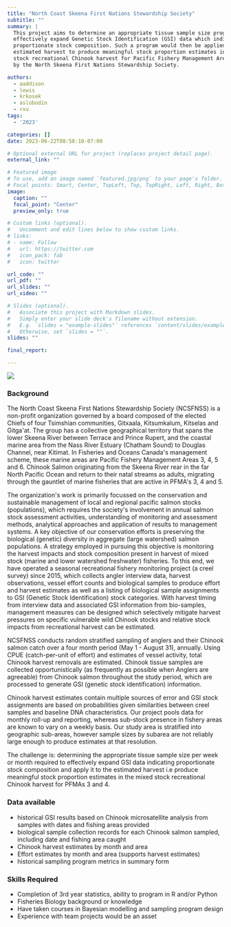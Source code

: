 ```yaml
---
title: "North Coast Skeena First Nations Stewardship Society"
subtitle: ""
summary: |
  This project aims to determine an appropriate tissue sample size program to
  effectively expand Genetic Stock Identification (GSI) data which indicates
  proportionate stock composition. Such a program would then be applied to the
  estimated harvest to produce meaningful stock proportion estimates in the mixed
  stock recreational Chinook harvest for Pacific Fishery Management Areas managed
  by the North Skeena First Nations Stewardship Society.

authors:
  - aaddison
  - lewis
  - krkosek
  - aslobodin
  - rxu
tags:
  - '2023'

categories: []
date: 2023-06-22T08:58:18-07:00

# Optional external URL for project (replaces project detail page).
external_link: ""

# Featured image
# To use, add an image named `featured.jpg/png` to your page's folder.
# Focal points: Smart, Center, TopLeft, Top, TopRight, Left, Right, BottomLeft, Bottom, BottomRight.
image:
  caption: ""
  focal_point: "Center"
  preview_only: true

# Custom links (optional).
#   Uncomment and edit lines below to show custom links.
# links:
# - name: Follow
#   url: https://twitter.com
#   icon_pack: fab
#   icon: twitter

url_code: ""
url_pdf: ""
url_slides: ""
url_video: ""

# Slides (optional).
#   Associate this project with Markdown slides.
#   Simply enter your slide deck's filename without extension.
#   E.g. `slides = "example-slides"` references `content/slides/example-slides.md`.
#   Otherwise, set `slides = ""`.
slides: ""

final_report:

---
```

![](ncsfnss_logo.jpeg)

### Background

The North Coast Skeena First Nations Stewardship Society (NCSFNSS) is a
non-profit organization governed by a board composed of the elected Chiefs of
four Tsimshian communities, Gitxaala, Kitsumkalum, Kitselas and Gitga'at.  The
group has a collective geographical territory that spans the lower Skeena River
between Terrace and Prince Rupert, and the coastal marine area from the Nass
River Estuary (Chatham Sound) to Douglas Channel, near Kitimat.  In Fisheries
and Oceans Canada's management scheme, these marine areas are Pacific Fishery
Management Areas 3, 4, 5 and 6.  Chinook Salmon originating from the Skeena
River rear in the far North Pacific Ocean and return to their natal streams as
adults, migrating through the gauntlet of marine fisheries that are active in
PFMA's 3, 4 and 5.

The organization's work is primarily focussed on the conservation and
sustainable management of local and regional pacific salmon stocks
(populations), which requires the society's involvement in annual salmon stock
assessment activities, understanding of monitoring and assessment methods,
analytical approaches and application of results to management systems.  A key
objective of our conservation efforts is preserving the biological (genetic)
diversity in aggregate (large watershed) salmon populations.  A strategy
employed in pursuing this objective is monitoring the harvest impacts and stock
composition present in harvest of mixed stock (marine and lower watershed
freshwater) fisheries.  To this end, we have operated a seasonal recreational
fishery monitoring project (a creel survey) since 2015, which collects angler
interview data, harvest observations, vessel effort counts and biological
samples to produce effort and harvest estimates as well as a listing of
biological sample assignments to GSI (Genetic Stock Identification) stock
categories.  With harvest timing from interview data and associated GSI
information from bio-samples, management measures can be designed which
selectively mitigate harvest pressures on specific vulnerable wild Chinook
stocks and relative stock impacts from recreational harvest can be estimated.

NCSFNSS conducts random stratified sampling of anglers and their Chinook salmon
catch over a four month period (May 1 - August 31), annually.  Using CPUE
(catch-per-unit of effort) and estimates of vessel activity, total Chinook
harvest removals are estimated.  Chinook tissue samples are collected
opportunistically (as frequently as possible when Anglers are agreeable) from
Chinook salmon throughout the study period, which are processed to generate GSI
(genetic stock identification) information.  

Chinook harvest estimates contain multiple sources of error and GSI stock
assignments are based on probabilities given similarities between creel samples
and baseline DNA characteristics.  Our project pools data for monthly roll-up
and reporting, whereas sub-stock presence in fishery areas are known to vary on
a weekly basis.  Our study area is stratified into geographic sub-areas, however
sample sizes by subarea are not reliably large enough to produce estimates at
that resolution. 

The challenge is: determining the appropriate tissue sample size per week or
month required to effectively expand GSI data indicating proportionate stock
composition and apply it to the estimated harvest i.e produce meaningful stock
proportion estimates in the mixed stock recreational Chinook harvest for PFMAs 3
and 4.

### Data available

- historical GSI results based on Chinook microsatellite analysis from samples
  with dates and fishing areas provided
- biological sample collection records for each Chinook salmon sampled,
  including date and fishing area caught
- Chinook harvest estimates by month and area
- Effort estimates by month and area (supports harvest estimates)
- historical sampling program metrics in summary form

### Skills Required
- Completion of 3rd year statistics, ability to program in R and/or Python
- Fisheries Biology background or knowledge
- Have taken courses in Bayesian modelling and sampling program design
- Experience with team projects would be an asset
